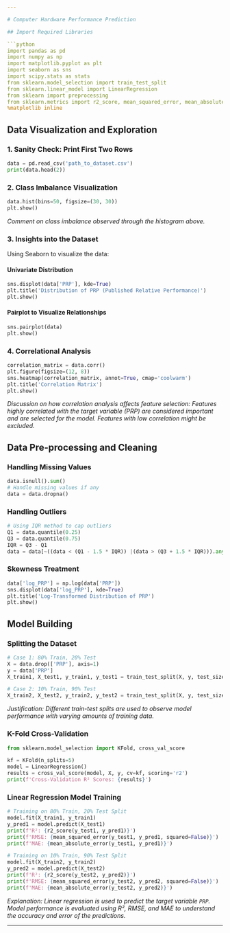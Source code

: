 ```yaml
---

# Computer Hardware Performance Prediction

## Import Required Libraries

```python
import pandas as pd
import numpy as np
import matplotlib.pyplot as plt
import seaborn as sns
import scipy.stats as stats
from sklearn.model_selection import train_test_split
from sklearn.linear_model import LinearRegression
from sklearn import preprocessing
from sklearn.metrics import r2_score, mean_squared_error, mean_absolute_error
%matplotlib inline
```

## Data Visualization and Exploration

### 1. Sanity Check: Print First Two Rows

```python
data = pd.read_csv('path_to_dataset.csv')
print(data.head(2))
```

### 2. Class Imbalance Visualization

```python
data.hist(bins=50, figsize=(30, 30))
plt.show()
```

*Comment on class imbalance observed through the histogram above.*

### 3. Insights into the Dataset

Using Seaborn to visualize the data:

#### Univariate Distribution

```python
sns.displot(data['PRP'], kde=True)
plt.title('Distribution of PRP (Published Relative Performance)')
plt.show()
```

#### Pairplot to Visualize Relationships

```python
sns.pairplot(data)
plt.show()
```

### 4. Correlational Analysis

```python
correlation_matrix = data.corr()
plt.figure(figsize=(12, 8))
sns.heatmap(correlation_matrix, annot=True, cmap='coolwarm')
plt.title('Correlation Matrix')
plt.show()
```

*Discussion on how correlation analysis affects feature selection: Features highly correlated with the target variable (PRP) are considered important and are selected for the model. Features with low correlation might be excluded.*

## Data Pre-processing and Cleaning

### Handling Missing Values

```python
data.isnull().sum()
# Handle missing values if any
data = data.dropna()
```

### Handling Outliers

```python
# Using IQR method to cap outliers
Q1 = data.quantile(0.25)
Q3 = data.quantile(0.75)
IQR = Q3 - Q1
data = data[~((data < (Q1 - 1.5 * IQR)) |(data > (Q3 + 1.5 * IQR))).any(axis=1)]
```

### Skewness Treatment

```python
data['log_PRP'] = np.log(data['PRP'])
sns.displot(data['log_PRP'], kde=True)
plt.title('Log-Transformed Distribution of PRP')
plt.show()
```

## Model Building

### Splitting the Dataset

```python
# Case 1: 80% Train, 20% Test
X = data.drop(['PRP'], axis=1)
y = data['PRP']
X_train1, X_test1, y_train1, y_test1 = train_test_split(X, y, test_size=0.2, random_state=42)

# Case 2: 10% Train, 90% Test
X_train2, X_test2, y_train2, y_test2 = train_test_split(X, y, test_size=0.9, random_state=42)
```

*Justification: Different train-test splits are used to observe model performance with varying amounts of training data.*

### K-Fold Cross-Validation

```python
from sklearn.model_selection import KFold, cross_val_score

kf = KFold(n_splits=5)
model = LinearRegression()
results = cross_val_score(model, X, y, cv=kf, scoring='r2')
print(f'Cross-Validation R² Scores: {results}')
```

### Linear Regression Model Training

```python
# Training on 80% Train, 20% Test Split
model.fit(X_train1, y_train1)
y_pred1 = model.predict(X_test1)
print(f'R²: {r2_score(y_test1, y_pred1)}')
print(f'RMSE: {mean_squared_error(y_test1, y_pred1, squared=False)}')
print(f'MAE: {mean_absolute_error(y_test1, y_pred1)}')

# Training on 10% Train, 90% Test Split
model.fit(X_train2, y_train2)
y_pred2 = model.predict(X_test2)
print(f'R²: {r2_score(y_test2, y_pred2)}')
print(f'RMSE: {mean_squared_error(y_test2, y_pred2, squared=False)}')
print(f'MAE: {mean_absolute_error(y_test2, y_pred2)}')
```

*Explanation: Linear regression is used to predict the target variable `PRP`. Model performance is evaluated using R², RMSE, and MAE to understand the accuracy and error of the predictions.*

---
```

